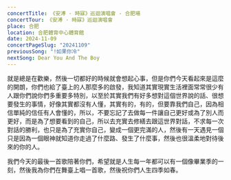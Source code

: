 ```yaml
---
concertTitle: 《安溥 · 時寐》巡迴演唱會 - 合肥場
concertTour: 《安溥 · 時寐》巡迴演唱會
place: 合肥
location: 合肥體育中心體育館
date: 2024-11-09
concertPageSlug: "20241109"
previousSong: "!如果你冷"
nextSong: Dear You And The Boy
---
```

就是總是在歡樂，然後一切都好的時候就會想起心事，但是你們今天看起來是這麼的開朗，你們也給了臺上的人那麼多的啟發，我知道其實現實生活裡面常常很少有人跟你們說你們多重要多特別，以至於其實我們有好多想對這個世界說的話、很想要發生的事情，好像其實都沒有人懂，其實有的，有的，但要靠我們自己，因為相信單純的信任有人會懂的，所以，不要忘記了去做每一件讓自己更好或為了別人而更好，而是為了想要看到的自己，所以去充實去修繕去跟這世界對話，不求每一次對話的勝利，也只是為了充實你自己，變成一個更完滿的人，然後有一天遇見一個只是因為一個眼神就知道你走過了什麼路、發生了什麼事，然後也很溫柔地對待後來的你的人。

我們今天的最後一首歌陪著你們，希望就是人生每一年都可以有一個像畢業季的一刻，然後我為你們在舞臺上唱一首歌，然後祝你們人生四季如春。